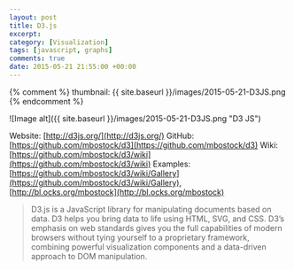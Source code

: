 ```yaml
---
layout: post
title: D3.js
excerpt:
category: [Visualization]
tags: [javascript, graphs]
comments: true
date: 2015-05-21 21:55:00 +00:00
---
```


{% comment %}
thumbnail: {{ site.baseurl }}/images/2015-05-21-D3JS.png
{% endcomment %}

![Image alt]({{ site.baseurl }}/images/2015-05-21-D3JS.png "D3 JS")

Website: [http://d3js.org/](http://d3js.org/)
GitHub: [https://github.com/mbostock/d3](https://github.com/mbostock/d3)
Wiki: [https://github.com/mbostock/d3/wiki](https://github.com/mbostock/d3/wiki)
Examples: [https://github.com/mbostock/d3/wiki/Gallery](https://github.com/mbostock/d3/wiki/Gallery), [http://bl.ocks.org/mbostock](http://bl.ocks.org/mbostock)

>D3.js is a JavaScript library for manipulating documents based on data. D3 helps you bring data to life using HTML, 
SVG, and CSS. D3’s emphasis on web standards gives you the full capabilities of modern browsers without tying yourself 
to a proprietary framework, combining powerful visualization components and a data-driven approach to DOM manipulation.
